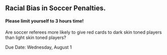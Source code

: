 ## Racial Bias in Soccer Penalties. 

#### Please limit yourself to 3 hours time!

Are soccer referees more likely to give red cards to dark skin toned players than light skin toned players?

Due Date: Wednesday, August 1
